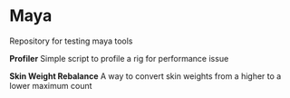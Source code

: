 # Maya
Repository for testing maya tools

**Profiler**
    Simple script to profile a rig for performance issue
    
**Skin Weight Rebalance**
    A way to convert skin weights from a higher to a lower maximum count
